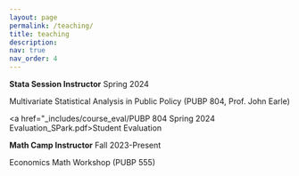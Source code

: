 ```yaml
---
layout: page
permalink: /teaching/
title: teaching
description:
nav: true
nav_order: 4
---
```


<strong>Stata Session Instructor</strong> Spring 2024

Multivariate Statistical Analysis in Public Policy (PUBP 804, Prof. John Earle)

<a href="_includes/course_eval/PUBP 804 Spring 2024 Evaluation_SPark.pdf>Student Evaluation</a>

<strong>Math Camp Instructor</strong> Fall 2023-Present

Economics Math Workshop (PUBP 555)
